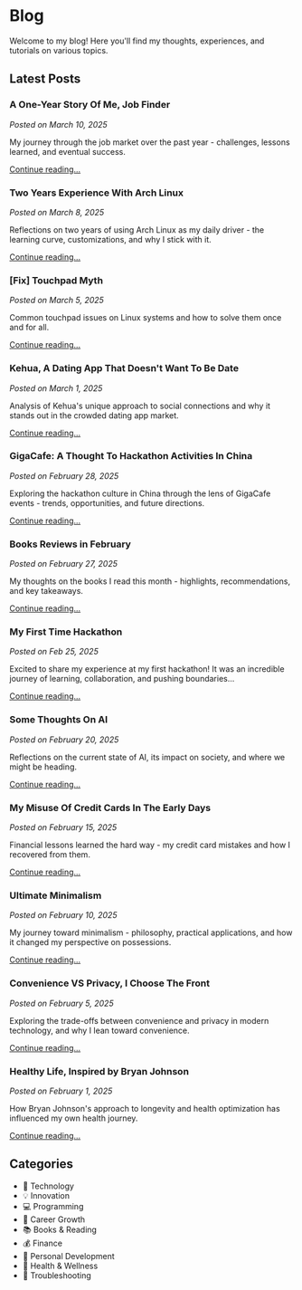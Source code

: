 # Blog

Welcome to my blog! Here you'll find my thoughts, experiences, and tutorials on various topics.

## Latest Posts

### A One-Year Story Of Me, Job Finder
*Posted on March 10, 2025*

My journey through the job market over the past year - challenges, lessons learned, and eventual success.

[Continue reading...](blog/job-search-journey.md)

### Two Years Experience With Arch Linux
*Posted on March 8, 2025*

Reflections on two years of using Arch Linux as my daily driver - the learning curve, customizations, and why I stick with it.

[Continue reading...](blog/arch-linux-experience.md)

### [Fix] Touchpad Myth
*Posted on March 5, 2025*

Common touchpad issues on Linux systems and how to solve them once and for all.

[Continue reading...](blog/touchpad-fix.md)

### Kehua, A Dating App That Doesn't Want To Be Date
*Posted on March 1, 2025*

Analysis of Kehua's unique approach to social connections and why it stands out in the crowded dating app market.

[Continue reading...](blog/kehua-dating-app.md)

### GigaCafe: A Thought To Hackathon Activities In China
*Posted on February 28, 2025*

Exploring the hackathon culture in China through the lens of GigaCafe events - trends, opportunities, and future directions.

[Continue reading...](blog/gigacafe-hackathons.md)

### Books Reviews in February
*Posted on February 27, 2025*

My thoughts on the books I read this month - highlights, recommendations, and key takeaways.

[Continue reading...](blog/february-book-reviews.md)

### My First Time Hackathon
*Posted on Feb 25, 2025*

Excited to share my experience at my first hackathon! It was an incredible journey of learning, collaboration, and pushing boundaries...

[Continue reading...](blog/my-first-hackathon.md)

### Some Thoughts On AI
*Posted on February 20, 2025*

Reflections on the current state of AI, its impact on society, and where we might be heading.

[Continue reading...](blog/thoughts-on-ai.md)

### My Misuse Of Credit Cards In The Early Days
*Posted on February 15, 2025*

Financial lessons learned the hard way - my credit card mistakes and how I recovered from them.

[Continue reading...](blog/credit-card-mistakes.md)

### Ultimate Minimalism
*Posted on February 10, 2025*

My journey toward minimalism - philosophy, practical applications, and how it changed my perspective on possessions.

[Continue reading...](blog/ultimate-minimalism.md)

### Convenience VS Privacy, I Choose The Front
*Posted on February 5, 2025*

Exploring the trade-offs between convenience and privacy in modern technology, and why I lean toward convenience.

[Continue reading...](blog/convenience-vs-privacy.md)

### Healthy Life, Inspired by Bryan Johnson
*Posted on February 1, 2025*

How Bryan Johnson's approach to longevity and health optimization has influenced my own health journey.

[Continue reading...](blog/healthy-life-bryan-johnson.md)

## Categories

- 📱 Technology
- 💡 Innovation
- 💻 Programming
- 🚀 Career Growth
- 📚 Books & Reading
- 💰 Finance
- 🧠 Personal Development
- 🏥 Health & Wellness
- 🔧 Troubleshooting 